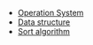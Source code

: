 - [Operation System](https://github.com/wishyouhappy/CS-BASICS/blob/master/Operation-System.md)
- [Data structure](https://github.com/wishyouhappy/CS-BASICS/blob/master/Data-stucture.md)
- [Sort algorithm](https://github.com/wishyouhappy/CS-BASICS/blob/master/Sort-algorithm.md)







